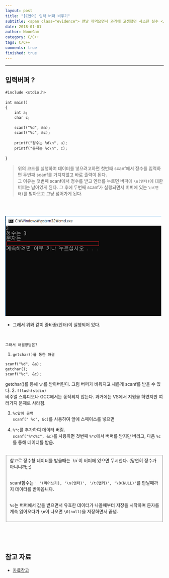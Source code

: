 ```yaml
---
layout: post
title: "[C언어] 입력 버퍼 비우기"
subtitle: <span class="evidence"> 맨날 까먹으면서 과거에 고생했던 사소한 실수 </span>
date: 2018-01-01
author: NoonGam
category: C/C++
tags: C/C++
comments: true
finished: true
---
```


---

## 입력버퍼 ?

```
#include <stdio.h>

int main()
{
	int a;
	char c;

	scanf("%d", &a);
	scanf("%c", &c);

	printf("정수는 %d\n", a);
	printf("문자는 %c\n", c);

}
```

> 위의 코드를 실행하여 데이터를 넣으려고하면 첫번째 scanf에서 정수를 입력하면 두번째 scanf를 거치지않고 바로 출력이 된다.  
그 이유는 첫번째 scanf에서 정수를 받고 엔터를 누르면 버퍼에 `\n(엔터)`에 대한 버퍼는 남아있게 된다.
그 후에 두번째 scanf가 실행되면서 버퍼에 있는 `\n(엔터)`를 받아오고 그냥 넘어가게 된다.

<br><br>

![img](/img/1-Everything/123.PNG)
- 그래서 위와 같이 줄바꿈(엔터)이 실행되어 있다.

<br>

`그래서 해결방법은?`  

1. `getchar()를 통한 해결`
```
scanf("%d", &a);
getchar();
scanf("%c", &c);
```
getchar()를 통해 `\n`를 받아버린다. 그럼 버퍼가 비워지고 새롭게 scanf를 받을 수 있다.
2.  `fflush(stdin)`  
비주얼 스튜디오나 GCC에서는 동작되지 않는다. 과거에는 VS에서 지원을 하였지만 여러가지 문제로
사라짐.  

3.  `%c앞에 공백`  
`scanf(" %c", &c)`를 사용하여 앞에 스페이스를 넣으면  

4.  `%*c`를 추가하여 데이터 버림.  
`scanf("%*c%c", &c)`를 사용하면 첫번째 `%*c`에서 버퍼를 받지만 버리고, 다음 `%c`를 통해 데이터를 받음.  



<br>

<fieldset id="gpg-fieldset">
 참고로 정수형 데이터를 받을때는 `\n`이 버퍼에 있으면 무시한다.  (당연히 정수가 아니니까;;;)<br> <br>

 scanf함수는 `' '(띄어쓰기), '\n(엔터)', '/t(탭키)', '\0(NULL)'`를 만날때까지 데이터를 받아옵니다.  <br><br>

 `%s`는 버퍼에서 값을 받으면서 유효한 데이터가 나올때부터 저장을 시작하며 문자를 계속 읽어오다가 `\n`이 나오면 `\0(null)`을 저장하면서 끝냄.  <br>
</fieldset>


<br><br><br>

## 참고 자료
* [자료창고](https://plustag.tistory.com/1)
